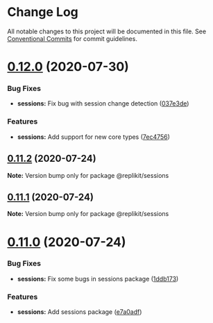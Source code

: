# Change Log

All notable changes to this project will be documented in this file.
See [Conventional Commits](https://conventionalcommits.org) for commit guidelines.

# [0.12.0](https://github.com/Exeteres/Replikit/compare/v0.11.2...v0.12.0) (2020-07-30)


### Bug Fixes

* **sessions:** Fix bug with session change detection ([037e3de](https://github.com/Exeteres/Replikit/commit/037e3debdfdca15b80289233c5bcddf9d53e45a4))


### Features

* **sessions:** Add support for new core types ([7ec4756](https://github.com/Exeteres/Replikit/commit/7ec4756db3b638cfc3184473b8f182db64604733))





## [0.11.2](https://github.com/Exeteres/Replikit/compare/v0.11.1...v0.11.2) (2020-07-24)

**Note:** Version bump only for package @replikit/sessions





## [0.11.1](https://github.com/Exeteres/Replikit/compare/v0.11.0...v0.11.1) (2020-07-24)

**Note:** Version bump only for package @replikit/sessions






# [0.11.0](https://github.com/Exeteres/Replikit/compare/v0.10.1...v0.11.0) (2020-07-24)


### Bug Fixes

* **sessions:** Fix some bugs in sessions package ([1ddb173](https://github.com/Exeteres/Replikit/commit/1ddb1737ca50d8ba80602dabd3a6d6de50de4ae7))


### Features

* **sessions:** Add sessions package ([e7a0adf](https://github.com/Exeteres/Replikit/commit/e7a0adf3bbe35091bad6dcf28395e3c389a20a83))
